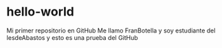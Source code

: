# hello-world
Mi primer repositorio en GitHub
Me llamo FranBotella y soy estudiante del IesdeAbastos y esto es una prueba del GitHub
